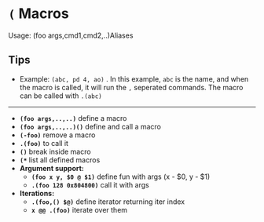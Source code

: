 <!-- TITLE: ( -->

#  `(` Macros

Usage: (foo args,cmd1,cmd2,..)Aliases

## **Tips**
  - Example: `(abc, pd 4, ao)` . In this example, `abc` is the name, and when the macro is called, it will run the `,` seperated commands. The macro can be called with `.(abc)`

---
- **`(foo args,..,..)`** define a macro
- **`(foo args,..,..)()`** define and call a macro
- **`(-foo)`** remove a macro
- **`.(foo)`** to call it
- **`()`** break inside macro
- **`(*`** list all defined macros
- **Argument support:**
  - **`(foo x y, $0 @ $1)`** define fun with args (x - $0, y - $1)
  - **`.(foo 128 0x804800)`** call it with args
- **Iterations:**
  - **`.(foo,() $@)`** define iterator returning iter index
  - **`x @@ .(foo)`** iterate over them